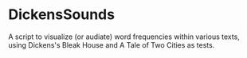 # DickensSounds
A script to visualize (or audiate) word frequencies within various texts, using Dickens's Bleak House and A Tale of Two Cities as tests.
